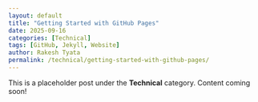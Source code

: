 ```yaml
---
layout: default
title: "Getting Started with GitHub Pages"
date: 2025-09-16
categories: [Technical]
tags: [GitHub, Jekyll, Website]
author: Rakesh Tyata
permalink: /technical/getting-started-with-github-pages/
---
```


This is a placeholder post under the **Technical** category. Content coming soon!
